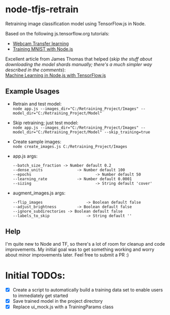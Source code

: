 # node-tfjs-retrain

Retraining image classification model using TensorFlow.js in Node.

Based on the following js.tensorflow.org tutorials:

-   [Webcam Transfer learning](https://js.tensorflow.org/tutorials/webcam-transfer-learning.html)
-   [Training MNIST with Node.js](https://github.com/tensorflow/tfjs-examples/tree/master/mnist-node)

Excellent article from James Thomas that helped (_skip the stuff about downloading the model shards manually; there's a much simpler way described in the comments_):  
[Machine Learning in Node.js with TensorFlow.js](http://jamesthom.as/blog/2018/08/07/machine-learning-in-node-dot-js-with-tensorflow-dot-js/)

## Example Usages

-   Retrain and test model:  
    `node app.js --images_dir="C:/Retraining_Project/Images" --model_dir="C:/Retraining_Project/Model"`
-   Skip retraining; just test model:  
    `node app.js --images_dir="C:/Retraining_Project/Images" --model_dir="C:/Retraining_Project/Model" --skip_training=true`
-   Create sample images:  
    `node create_images.js C:/Retraining_Project/Images`


- 	app.js args:

		--batch_size_fraction -> Number default 0.2
		--dense_units 				-> Number default 100
		--epochs 							-> Number default 50
		--learning_rate 			-> Number default 0.0001
		--sizing 							-> String default 'cover'


- 	augment_images.js args:

		--flip_images 					-> Boolean default false
		--adjust_brightness 		-> Boolean default false
		--ignore_subdirectories -> Boolean default false
		--labels_to_skip 				-> String default ''




## Help

I'm quite new to Node and TF, so there's a lot of room for cleanup and code improvements. My initial goal was to get something working and worry about minor improvements later. Feel free to submit a PR :)

# Initial TODOs:

-   [x] Create a script to automatically build a training data set to enable users to immediately get started
-   [x] Save trained model in the project directory
-   [x] Replace ui_mock.js with a TrainingParams class
